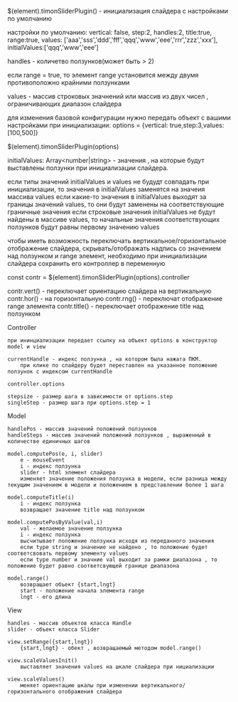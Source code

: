 
$(element).timonSliderPlugin() - инициализация слайдера с настройками по умолчанию

настройки по умолчанию: 
vertical: false,
step:2,
handles:2,
title:true,
range:true,
values: ['aaa','sss','ddd','fff','qqq','www','eee','rrr','zzz','xxx'],
initialValues:['qqq','www','eee']

handles - количетво ползунков(может быть > 2) 

если range = true, то элемент range установится между двумя противоположно крайними ползунками

values - массив строковых значнений или массив из двух чисел , ограничивающих диапазон слайдера

для изменения базовой конфигурации нужно передать объект с вашими настройками при инициализации:
options = {vertical: true,step:3,values: [100,500]}

$(element).timonSliderPlugin(options)

initialValues: Array<number|string> - значения , на которые будут выставлены ползунки при инициализации слайдера.

если типы значений initialValues и values не будудт совпадать при инициализации, то значения в initialValues заменятся на значеия массива values
если какие-то значения в initialValues выходят за границы значений values, то они будут заменены на соответствующие граничные значения
если строковые значения initialValues не будут найдены в массиве values, то начальные значения соответствующих ползунков будут равны первому значению values

чтобы иметь возможность переключать вертикальное/горизонтальное отображение слайдера, скрывать/отображать надпись со значением над ползунком и range элемент, необходимо при инициализации слайдера сохранить его контроллер в переменную

const contr = $(element).timonSliderPlugin(options).controller

contr.vert() - переключает ориентацию слайдера на вертикальную
contr.hor() - на горизонтальную
contr.rng() - переключат отображение range элемента
contr.title() - переключает отображение title над ползунком

Controller
	
	при ининциализации передает ссылку на объект options в конструктор model и view

	currentHandle - индекс ползунка , на котором была нажата ПКМ.
		при клике по слайдеру будет переставлен на указанное положение ползунок с индексом currentHandle

	controller.options

	stepsize - размер шага в зависимости от options.step
	singleStep - размер шага при options.step = 1

Model
	
	handlePos - массив значений положений ползунков
	handleSteps - массив значений положений ползунков , выраженный в количестве единичных шагов

	model.computePos(e, i, slider)
		e - mouseEvent
		i - индекс ползунка
		slider - html элемент слайдера
		изменяет значение положения ползунка в модели, если разница между текущим значением в модели и положением в представлении более 1 шага

	model.computeTitle(i)
		i - индекс ползунка
		возвращает значение title над ползунком

	model.computePosByValue(val,i)
		val - желаемое значение ползунка
		i - индекс ползунка
		высчитывает положение ползунка исходя из переданного значения
		если type string и значение не найдено , то положение будет соответсвовать первому элементу values
		если type number и значние val выходит за рамки диапазона , то положение будет равно соответсвующей границе диапазона

	model.range()
		возвращает объект {start,lngt}
		start - положение начала элемента range
		lngt - его длина

View

	handles - массив объектов класса Handle
	slider - объект класса Slider

	view.setRange({start,lngt})
		{start,lngt} - обект , возвращаемый методом model.range()

	view.scaleValuesInit()
		выставляет значения values на шкале слайдера при нициализации

	view.scaleValues()
		меняет ориентацию шкалы при изменении вертикального/горизонтального отображения слайдера